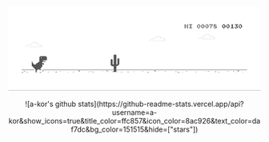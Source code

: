 ![](https://github.com/a-kbv/a-kbv/blob/main/dino.gif)
<div align="center">
![a-kor's github stats](https://github-readme-stats.vercel.app/api?username=a-kor&show_icons=true&title_color=ffc857&icon_color=8ac926&text_color=daf7dc&bg_color=151515&hide=["stars"])
</div>

 
